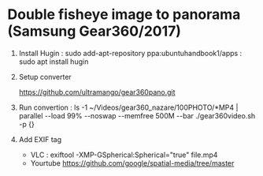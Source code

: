 

# Double fisheye image to panorama (Samsung Gear360/2017)

1. Install Hugin
   : sudo add-apt-repository ppa:ubuntuhandbook1/apps
   : sudo apt install hugin

2. Setup converter

	https://github.com/ultramango/gear360pano.git

3. Run convertion
   : ls -1 ~/Videos/gear360_nazare/100PHOTO/*MP4 | parallel --load 99% --noswap --memfree 500M --bar ./gear360video.sh -p {}

4. Add EXIF tag
   - VLC
   : exiftool -XMP-GSpherical:Spherical="true" file.mp4
   - Yourtube
   https://github.com/google/spatial-media/tree/master
